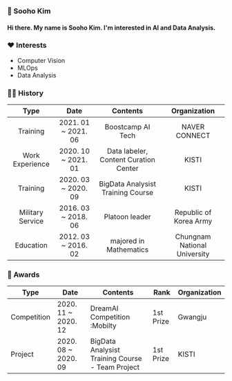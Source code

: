 ### 👋 Sooho Kim
#### Hi there. My name is Sooho Kim. I'm interested in AI and Data Analysis.


### ❤ Interests
* Computer Vision
* MLOps
* Data Analysis
<!--[![Sooho's GitHub stats](https://github-readme-stats.vercel.app/api?username=sooho-kim)](https://github.com/anuraghazra/github-readme-stats)

<div align=left>

[![Hits](https://hits.seeyoufarm.com/api/count/incr/badge.svg?url=https%3A%2F%2Fgithub.com%2Fsooho-kim&count_bg=%2379C83D&title_bg=%23555555&icon=&icon_color=%23E7E7E7&title=hits&edge_flat=false)](https://hits.seeyoufarm.com)

</div>
-->

### 🏃‍♂️ History

| Type | Date | Contents | Organization |
|:----:|:----:|:--------:|:------------:|
| Training | 2021. 01 ~ 2021. 06 | Boostcamp AI Tech | NAVER CONNECT |
| Work Experience | 2020. 10 ~ 2021. 01 | Data labeler, Content Curation Center | KISTI |
| Training | 2020. 03 ~ 2020. 09 | BigData Analysist Training Course | KISTI |
| Military Service | 2016. 03 ~ 2018. 06 | Platoon leader | Republic of Korea Army |
| Education | 2012. 03 ~ 2016. 02 | majored in Mathematics | Chungnam National University |
  
<!--[![Gmail Badge](https://img.shields.io/badge/Gmail-d14836?style=flat-square&logo=Gmail&logoColor=white&link=mailto:sooho.kim.dev@gmail.com)](mailto:sooho.kim.dev@gmail.com)
-->
<!--
**Sooho-Kim/Sooho-Kim** is a ✨ _special_ ✨ repository because its `README.md` (this file) appears on your GitHub profile.
Here are some ideas to get you started:

- 🔭 I’m currently working on ...
- 🌱 I’m currently learning ...
- 👯 I’m looking to collaborate on ...
- 🤔 I’m looking for help with ...
- 💬 Ask me about ...
- 📫 How to reach me: ...
- 😄 Pronouns: ...
- ⚡ Fun fact: ...
-->
### 🎉 Awards

| Type | Date | Contents | Rank | Organization |
| ---- | ---- | -------- | ---- | ------------ |
| Competition | 2020. 11 ~ 2020. 12 | DreamAI Competition :Mobilty | 1st Prize | Gwangju |
| Project | 2020. 08 ~ 2020. 09 | BigData Analysist Training Course - Team Project | 1st Prize | KISTI |
